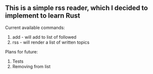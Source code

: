 ## This is a simple rss reader, which I decided to implement to learn Rust

Current available commands:

1. add <link> - will add <link> to list of followed
2. rss - will render a list of written topics

Plans for future:

1. Tests
2. Removing from list
